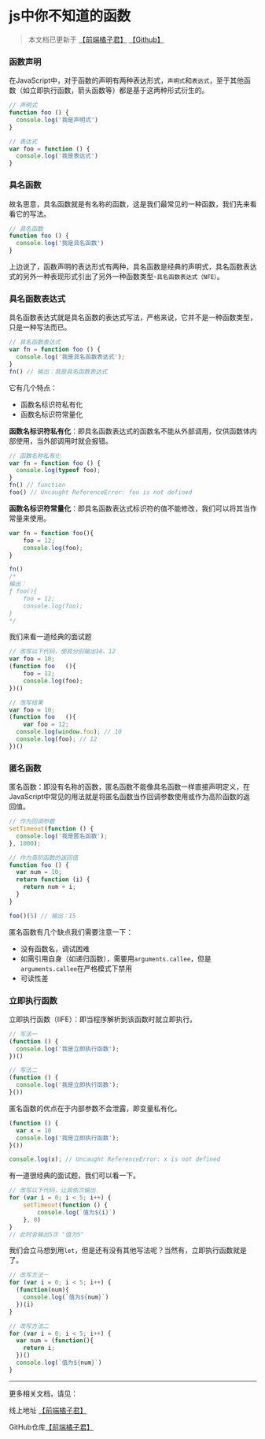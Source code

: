 # js中你不知道的函数

> 本文档已更新于 [【前端橘子君】](http://xiaoysosheng.top/#/javascript/你不知道的函数) [【Github】](https://github.com/xiaoyaosheng-yu/library/blob/master/javascript/你不知道的函数.md)

### 函数声明
在JavaScript中，对于函数的声明有两种表达形式，`声明式`和`表达式`，至于其他函数（如立即执行函数，箭头函数等）都是基于这两种形式衍生的。
```javascript
// 声明式
function foo () {
  console.log('我是声明式')
}

// 表达式
var foo = function () {
  console.log('我是表达式')
}
```

### 具名函数
故名思意，具名函数就是有名称的函数，这是我们最常见的一种函数，我们先来看看它的写法。
```javascript
// 具名函数
function foo () {
  console.log('我是具名函数')
}
```
上边说了，函数声明的表达形式有两种，具名函数是经典的声明式，具名函数表达式的另外一种表现形式引出了另外一种函数类型-`具名函数表达式（NFE）`。

### 具名函数表达式
具名函数表达式就是具名函数的表达式写法，严格来说，它并不是一种函数类型，只是一种写法而已。
```javascript
// 具名函数表达式
var fn = function foo () {
  console.log('我是具名函数表达式');
}
fn() // 输出：我是具名函数表达式
```
它有几个特点：

- 函数名标识符私有化
- 函数名标识符常量化

**函数名标识符私有化**：即具名函数表达式的函数名不能从外部调用，仅供函数体内部使用，当外部调用时就会报错。
```javascript
// 函数名称私有化
var fn = function foo () {
  console.log(typeof foo);
}
fn() // function
foo() // Uncaught ReferenceError: foo is not defined
```
**函数名标识符常量化**：即具名函数表达式标识符的值不能修改，我们可以将其当作常量来使用。
```javascript
var fn = function foo(){
	foo = 12;
	console.log(foo);
}

fn()
/*
输出：
ƒ foo(){
	foo = 12;
	console.log(foo);
}
*/
```
我们来看一道经典的面试题
```javascript
// 改写以下代码，使其分别输出10、12
var foo = 10;
(function foo	(){
	foo = 12;
	console.log(foo);
})()

// 改写结果
var foo = 10;
(function foo	(){
	var foo = 12;
  console.log(window.foo); // 10
  console.log(foo); // 12
})()
```

### 匿名函数
匿名函数：即没有名称的函数，匿名函数不能像具名函数一样直接声明定义，在JavaScript中常见的用法就是将匿名函数当作回调参数使用或作为高阶函数的返回值。
```javascript
// 作为回调参数
setTimeout(function () {
  console.log('我是匿名函数');
}, 1000);

// 作为高阶函数的返回值
function foo () {
  var num = 10;
  return function (i) {
    return num + i;
  }
}

foo()(5) // 输出：15
```

匿名函数有几个缺点我们需要注意一下：
- 没有函数名，调试困难
- 如需引用自身（如递归函数），需要用`arguments.callee`，但是`arguments.callee`在严格模式下禁用
- 可读性差

### 立即执行函数
立即执行函数（IIFE）：即当程序解析到该函数时就立即执行。
```javascript
// 写法一
(function () {
  console.log('我是立即执行函数');
})()

// 写法二
(function () {
  console.log('我是立即执行函数');
}())
```

匿名函数的优点在于内部参数不会泄露，即变量私有化。
```javascript
(function () {
  var x = 10
  console.log('我是立即执行函数');
}())

console.log(x); // Uncaught ReferenceError: x is not defined
```

有一道很经典的面试题，我们可以看一下。
```javascript
// 改写以下代码，让其依次输出.
for (var i = 0; i < 5; i++) {
    setTimeout(function () {
        console.log(`值为${i}`)
    }, 0)
}
// 此时会输出5次 "值为5"
```

我们会立马想到用`let`，但是还有没有其他写法呢？当然有，立即执行函数就是了。
```javascript
// 改写方法一
for (var i = 0; i < 5; i++) {
  (function(num){
    console.log(`值为${num}`)
  })(i)
}

// 改写方法二
for (var i = 0; i < 5; i++) {
  var num = (function(){
    return i;
  })()
  console.log(`值为${num}`)
}
```

-------

更多相关文档，请见：

线上地址 [【前端橘子君】](http://xiaoysosheng.top)

GitHub仓库[【前端橘子君】](https://github.com/xiaoyaosheng-yu/library)